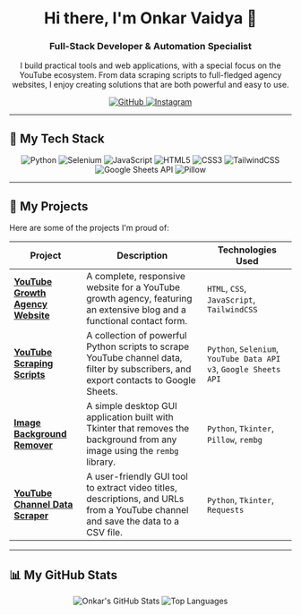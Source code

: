<div align="center">
  <h1>Hi there, I'm Onkar Vaidya 👋</h1>
  <h3>Full-Stack Developer & Automation Specialist</h3>
  <p>I build practical tools and web applications, with a special focus on the YouTube ecosystem. From data scraping scripts to full-fledged agency websites, I enjoy creating solutions that are both powerful and easy to use.</p>
</div>

<p align="center">
  <a href="https://github.com/onkar-vaidya">
    <img src="https://img.shields.io/badge/github-%23121011.svg?style=for-the-badge&logo=github&logoColor=white" alt="GitHub">
  </a>
  <a href="https://www.instagram.com/omkarvaidya1/">
    <img src="https://img.shields.io/badge/instagram-%23E4405F.svg?style=for-the-badge&logo=instagram&logoColor=white" alt="Instagram">
  </a>
</p>

---

## 🚀 My Tech Stack

<p align="center">
  <img src="https://img.shields.io/badge/python-3670A0?style=for-the-badge&logo=python&logoColor=ffdd54" alt="Python">
  <img src="https://img.shields.io/badge/selenium-%43B02A.svg?style=for-the-badge&logo=selenium&logoColor=white" alt="Selenium">
  <img src="https://img.shields.io/badge/javascript-%23323330.svg?style=for-the-badge&logo=javascript&logoColor=%23F7DF1E" alt="JavaScript">
  <img src="https://img.shields.io/badge/html5-%23E34F26.svg?style=for-the-badge&logo=html5&logoColor=white" alt="HTML5">
  <img src="https://img.shields.io/badge/css3-%231572B6.svg?style=for-the-badge&logo=css3&logoColor=white" alt="CSS3">
  <img src="https://img.shields.io/badge/tailwindcss-%2338B2AC.svg?style=for-the-badge&logo=tailwind-css&logoColor=white" alt="TailwindCSS">
  <img src="https://img.shields.io/badge/Google%20Sheets-34A853?style=for-the-badge&logo=google-sheets&logoColor=white" alt="Google Sheets API">
  <img src="https://img.shields.io/badge/Pillow-000000?style=for-the-badge&logo=pillow&logoColor=white" alt="Pillow">
</p>

---

## 📂 My Projects

Here are some of the projects I'm proud of:

| Project                                                     | Description                                                                                                                              | Technologies Used                                                                    |
| ----------------------------------------------------------- | ---------------------------------------------------------------------------------------------------------------------------------------- | ------------------------------------------------------------------------------------ |
| **[YouTube Growth Agency Website](https://github.com/onkar-vaidya/youtube-agency)** | A complete, responsive website for a YouTube growth agency, featuring an extensive blog and a functional contact form.              | `HTML`, `CSS`, `JavaScript`, `TailwindCSS`                                               |
| **[YouTube Scraping Scripts](https://github.com/onkar-vaidya/youtube-scraping-scripts)** | A collection of powerful Python scripts to scrape YouTube channel data, filter by subscribers, and export contacts to Google Sheets. | `Python`, `Selenium`, `YouTube Data API v3`, `Google Sheets API`                          |
| **[Image Background Remover](https://github.com/onkar-vaidya/image-background-remover)** | A simple desktop GUI application built with Tkinter that removes the background from any image using the `rembg` library.          | `Python`, `Tkinter`, `Pillow`, `rembg`                                                     |
| **[YouTube Channel Data Scraper](https://github.com/onkar-vaidya/youtube-channel-data-scraper)** | A user-friendly GUI tool to extract video titles, descriptions, and URLs from a YouTube channel and save the data to a CSV file.      | `Python`, `Tkinter`, `Requests`                                                          |

---

## 📊 My GitHub Stats

<p align="center">
  <img src="https://github-readme-stats.vercel.app/api?username=onkar-vaidya&show_icons=true&theme=radical" alt="Onkar's GitHub Stats">
  <img src="https://github-readme-stats.vercel.app/api/top-langs/?username=onkar-vaidya&layout=compact&theme=radical" alt="Top Languages">
</p>
